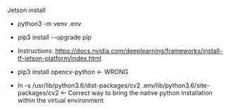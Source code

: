 Jetson install
- python3 -m venv .env
- pip3 install --upgrade pip
- Instructions: https://docs.nvidia.com/deeplearning/frameworks/install-tf-jetson-platform/index.html

- pip3 install opencv-python <- WRONG
- ln -s /usr/lib/python3.6/dist-packages/cv2 .env/lib/python3.6/site-packages/cv2 <- Correct way to bring the native python installation within the virtual environment
